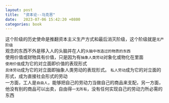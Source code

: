 ```yaml
---
layout: post
title:  "资本论--马克思"
date:   2023-07-06 15:42:20 +0800
categories: book
---
```

这个阶级的历史使命是推翻资本主义生产方式和最后消灭阶级，这个阶级就是`无产阶级`  
观念的东西不外是移入人的头脑并在人的`头脑中改造过的物质的东西`  
使用价值或财物具有价值，只是因为有`抽象人类劳动`对象化或物化在里面  
`使用价值`成为它的对立面即价值的表现形式  
`具体劳动`成为它的对立面即抽象人类劳动的表现形式。 
`私人劳动`成为它的对立面的形式，成为直接社会形式的劳动  
一方面，工人是`自由人`，能够把自己的劳动力当做自己的商品来支配，另一方面，他没有别的商品可以出卖，自由得`一无所有`，没有任何实现自己的劳动力所必需的东西  

